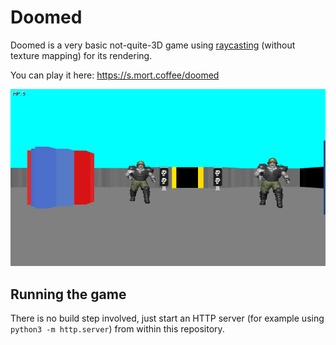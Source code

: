 # Doomed

Doomed is a very basic not-quite-3D game using
[raycasting](https://en.wikipedia.org/wiki/Ray_casting#Ray_casting_in_early_computer_games)
(without texture mapping) for its rendering.

You can play it here: https://s.mort.coffee/doomed

![Screenshot](doomed.png)

## Running the game

There is no build step involved, just start an HTTP server
(for example using `python3 -m http.server`)
from within this repository.
